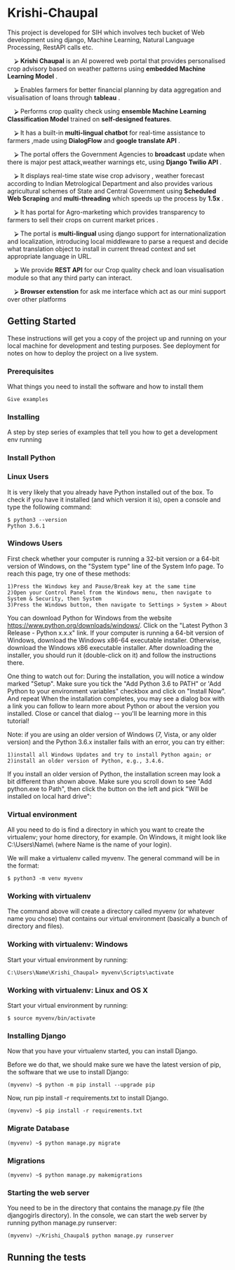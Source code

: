 # Krishi-Chaupal
This project is developed for SIH which involves tech bucket of Web development using django, Machine Learning, Natural Language Processing, RestAPI calls etc.

&nbsp;&nbsp;&nbsp;&nbsp;⮚ **Krishi Chaupal** is an AI powered web portal that provides personalised crop advisory based on weather patterns using **embedded Machine Learning Model** . 

&nbsp;&nbsp;&nbsp;&nbsp;⮚ Enables farmers for better financial planning by data aggregation and visualisation of loans through **tableau** . 

&nbsp;&nbsp;&nbsp;&nbsp;⮚ Performs crop quality check using **ensemble Machine Learning Classification Model** trained on **self-designed features**. 

&nbsp;&nbsp;&nbsp;&nbsp;⮚ It has a built-in **multi-lingual chatbot** for real-time assistance to farmers ,made using **DialogFlow** and **google translate API** . 

&nbsp;&nbsp;&nbsp;&nbsp;⮚ The portal offers the Government Agencies to **broadcast** update when there is major pest attack,weather warnings etc, using **Django Twilio API** . 

&nbsp;&nbsp;&nbsp;&nbsp;⮚ It displays real-time state wise crop advisory , weather forecast according to Indian Metrological Department and also provides various agricultural schemes of State and Central Government using **Scheduled Web Scraping** and **multi-threading** which speeds up the process by **1.5x** . 

&nbsp;&nbsp;&nbsp;&nbsp;⮚ It has portal for Agro-marketing which provides transparency to farmers to sell their crops on current market prices . 

&nbsp;&nbsp;&nbsp;&nbsp;⮚ The  portal is **multi-lingual** using django support for internationalization and localization, introducing local middleware to parse a request and decide what translation object to install in current thread context and set appropriate language in URL. 

&nbsp;&nbsp;&nbsp;&nbsp;⮚ We provide **REST API** for our Crop quality check and loan visualisation module so that any third party can interact. 

&nbsp;&nbsp;&nbsp;&nbsp;⮚ **Browser extenstion** for ask me interface which act as our mini support over other platforms

## Getting Started

These instructions will get you a copy of the project up and running on your local machine for development and testing purposes. See deployment for notes on how to deploy the project on a live system.

### Prerequisites

What things you need to install the software and how to install them

```
Give examples
```

### Installing

A step by step series of examples that tell you how to get a development env running
### Install Python

### Linux Users
It is very likely that you already have Python installed out of the box. To check if you have it installed (and which version it is), open a console and type the following command:

```
$ python3 --version
Python 3.6.1
```
### Windows Users
First check whether your computer is running a 32-bit version or a 64-bit version of Windows, on the "System type" line of the System Info page. To reach this page, try one of these methods:

    1)Press the Windows key and Pause/Break key at the same time
    2)Open your Control Panel from the Windows menu, then navigate to System & Security, then System
    3)Press the Windows button, then navigate to Settings > System > About

You can download Python for Windows from the website https://www.python.org/downloads/windows/. Click on the "Latest Python 3 Release - Python x.x.x" link. If your computer is running a 64-bit version of Windows, download the Windows x86-64 executable installer. Otherwise, download the Windows x86 executable installer. After downloading the installer, you should run it (double-click on it) and follow the instructions there.

One thing to watch out for: During the installation, you will notice a window marked "Setup". Make sure you tick the "Add Python 3.6 to PATH" or 'Add Python to your environment variables" checkbox and click on "Install Now".
And repeat
When the installation completes, you may see a dialog box with a link you can follow to learn more about Python or about the version you installed. Close or cancel that dialog -- you'll be learning more in this tutorial!

Note: if you are using an older version of Windows (7, Vista, or any older version) and the Python 3.6.x installer fails with an error, you can try either:

    1)install all Windows Updates and try to install Python again; or
    2)install an older version of Python, e.g., 3.4.6.

If you install an older version of Python, the installation screen may look a bit different than shown above. Make sure you scroll down to see "Add python.exe to Path", then click the button on the left and pick "Will be installed on local hard drive":

### Virtual environment
All you need to do is find a directory in which you want to create the virtualenv; your home directory, for example. On Windows, it might look like C:\Users\Name\ (where Name is the name of your login).

We will make a virtualenv called myvenv. The general command will be in the format:
```
$ python3 -m venv myvenv

```
### Working with virtualenv
The command above will create a directory called myvenv (or whatever name you chose) that contains our virtual environment (basically a bunch of directory and files).

### Working with virtualenv: Windows
Start your virtual environment by running:
```
C:\Users\Name\Krishi_Chaupal> myvenv\Scripts\activate
```
### Working with virtualenv: Linux and OS X
Start your virtual environment by running:
```
$ source myvenv/bin/activate
```
### Installing Django
Now that you have your virtualenv started, you can install Django.

Before we do that, we should make sure we have the latest version of pip, the software that we use to install Django:
```
(myvenv) ~$ python -m pip install --upgrade pip
```
Now, run pip install -r requirements.txt to install Django.
```
(myvenv) ~$ pip install -r requirements.txt
```
### Migrate Database
```
(myvenv) ~$ python manage.py migrate
```
### Migrations
```
(myvenv) ~$ python manage.py makemigrations
```
### Starting the web server
You need to be in the directory that contains the manage.py file (the djangogirls directory). In the console, we can start the web server by running python manage.py runserver:
```
(myvenv) ~/Krishi_Chaupal$ python manage.py runserver
```
## Running the tests

